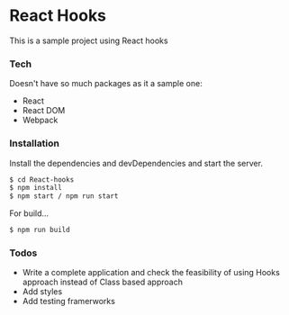 # React Hooks

This is a sample project using React hooks
### Tech

Doesn't have so much packages as it a sample one:

* React
* React DOM
* Webpack

### Installation

Install the dependencies and devDependencies and start the server.

```sh
$ cd React-hooks
$ npm install
$ npm start / npm run start
```

For build...

```sh
$ npm run build
```
### Todos

 - Write a complete application and check the feasibility of using Hooks approach instead of Class based approach
 - Add styles
 - Add testing framerworks

